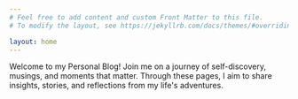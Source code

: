```yaml
---
# Feel free to add content and custom Front Matter to this file.
# To modify the layout, see https://jekyllrb.com/docs/themes/#overriding-theme-defaults

layout: home
---
```

Welcome to my Personal Blog!
Join me on a journey of self-discovery, musings, and moments that matter. Through these   pages, I aim to share insights, stories, and reflections from my life's adventures.

